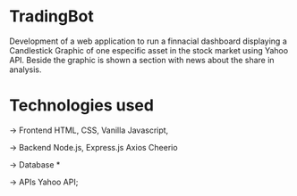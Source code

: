 # TradingBot

Development of a web application to run a finnacial dashboard displaying a Candlestick Graphic of one especific asset in the stock market using Yahoo API. Beside the graphic is shown a section with news about the share in analysis. 

# Technologies used
  -> Frontend
    HTML,
    CSS,
    Vanilla Javascript,
    
  -> Backend
    Node.js,
    Express.js
    Axios
    Cheerio
    
  -> Database
    *
    
  -> APIs
    Yahoo API;
